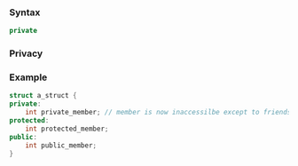 ### Syntax
```c++
private
```
### Privacy
### Example
```c++
struct a_struct {
private:
	int private_member; // member is now inaccessilbe except to friends
protected:
	int protected_member;
public:
	int public_member;
}
```